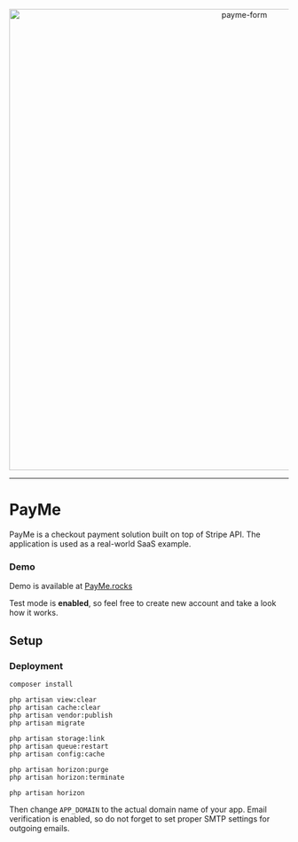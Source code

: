<p align="center"><img width="832" alt="payme-form" src="https://www.dropbox.com/s/c4so3b3ltc1bid0/Payme%20-%20Home%202020-04-26%2022-14-54.png?dl=0">
</p>

---

# PayMe

PayMe is a checkout payment solution built on top of Stripe API.
The application is used as a real-world SaaS example. 

### Demo
Demo is available at [PayMe.rocks](https://payme.rocks)

Test mode is **enabled**, so feel free to create new account and take a look how it works.

## Setup

### Deployment

```
composer install

php artisan view:clear
php artisan cache:clear
php artisan vendor:publish
php artisan migrate

php artisan storage:link
php artisan queue:restart
php artisan config:cache

php artisan horizon:purge
php artisan horizon:terminate

php artisan horizon
```

Then change ```APP_DOMAIN``` to the actual domain name of your app.
Email verification is enabled, so do not forget to set proper SMTP settings for outgoing emails.
